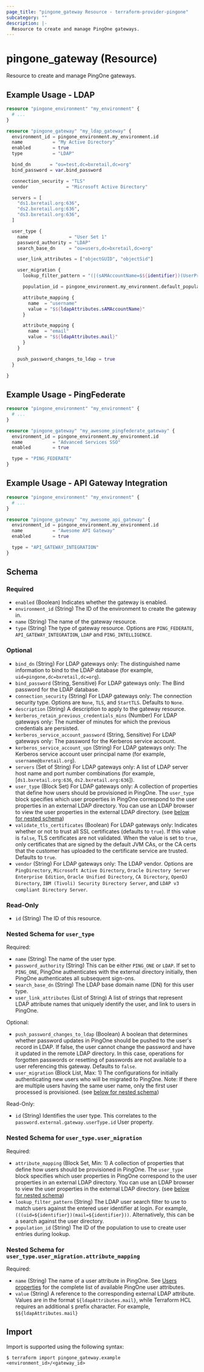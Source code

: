 ```yaml
---
page_title: "pingone_gateway Resource - terraform-provider-pingone"
subcategory: ""
description: |-
  Resource to create and manage PingOne gateways.
---
```


# pingone_gateway (Resource)

Resource to create and manage PingOne gateways.

## Example Usage - LDAP

```terraform
resource "pingone_environment" "my_environment" {
  # ...
}

resource "pingone_gateway" "my_ldap_gateway" {
  environment_id = pingone_environment.my_environment.id
  name           = "My Active Directory"
  enabled        = true
  type           = "LDAP"

  bind_dn       = "ou=test,dc=bxretail,dc=org"
  bind_password = var.bind_password

  connection_security = "TLS"
  vendor              = "Microsoft Active Directory"

  servers = [
    "ds1.bxretail.org:636",
    "ds2.bxretail.org:636",
    "ds3.bxretail.org:636",
  ]

  user_type {
    name               = "User Set 1"
    password_authority = "LDAP"
    search_base_dn     = "ou=users,dc=bxretail,dc=org"

    user_link_attributes = ["objectGUID", "objectSid"]

    user_migration {
      lookup_filter_pattern = "(|(sAMAccountName=$${identifier})(UserPrincipalName=$${identifier}))"

      population_id = pingone_environment.my_environment.default_population_id

      attribute_mapping {
        name  = "username"
        value = "$${ldapAttributes.sAMAccountName}"
      }

      attribute_mapping {
        name  = "email"
        value = "$${ldapAttributes.mail}"
      }
    }

    push_password_changes_to_ldap = true
  }

}
```

## Example Usage - PingFederate

```terraform
resource "pingone_environment" "my_environment" {
  # ...
}

resource "pingone_gateway" "my_awesome_pingfederate_gateway" {
  environment_id = pingone_environment.my_environment.id
  name           = "Advanced Services SSO"
  enabled        = true

  type = "PING_FEDERATE"
}
```

## Example Usage - API Gateway Integration

```terraform
resource "pingone_environment" "my_environment" {
  # ...
}

resource "pingone_gateway" "my_awesome_api_gateway" {
  environment_id = pingone_environment.my_environment.id
  name           = "Awesome API Gateway"
  enabled        = true

  type = "API_GATEWAY_INTEGRATION"
}
```

<!-- schema generated by tfplugindocs -->
## Schema

### Required

- `enabled` (Boolean) Indicates whether the gateway is enabled.
- `environment_id` (String) The ID of the environment to create the gateway in.
- `name` (String) The name of the gateway resource.
- `type` (String) The type of gateway resource. Options are `PING_FEDERATE`, `API_GATEWAY_INTEGRATION`, `LDAP` and `PING_INTELLIGENCE`.

### Optional

- `bind_dn` (String) For LDAP gateways only: The distinguished name information to bind to the LDAP database (for example, `uid=pingone,dc=bxretail,dc=org`).
- `bind_password` (String, Sensitive) For LDAP gateways only: The Bind password for the LDAP database.
- `connection_security` (String) For LDAP gateways only: The connection security type. Options are `None`, `TLS`, and `StartTLS`. Defaults to `None`.
- `description` (String) A description to apply to the gateway resource.
- `kerberos_retain_previous_credentials_mins` (Number) For LDAP gateways only: The number of minutes for which the previous credentials are persisted.
- `kerberos_service_account_password` (String, Sensitive) For LDAP gateways only: The password for the Kerberos service account.
- `kerberos_service_account_upn` (String) For LDAP gateways only: The Kerberos service account user principal name (for example, `username@bxretail.org`).
- `servers` (Set of String) For LDAP gateways only: A list of LDAP server host name and port number combinations (for example, [`ds1.bxretail.org:636`, `ds2.bxretail.org:636`]).
- `user_type` (Block Set) For LDAP gateways only: A collection of properties that define how users should be provisioned in PingOne. The `user_type` block specifies which user properties in PingOne correspond to the user properties in an external LDAP directory. You can use an LDAP browser to view the user properties in the external LDAP directory. (see [below for nested schema](#nestedblock--user_type))
- `validate_tls_certificates` (Boolean) For LDAP gateways only: Indicates whether or not to trust all SSL certificates (defaults to `true`). If this value is `false`, TLS certificates are not validated. When the value is set to `true`, only certificates that are signed by the default JVM CAs, or the CA certs that the customer has uploaded to the certificate service are trusted. Defaults to `true`.
- `vendor` (String) For LDAP gateways only: The LDAP vendor. Options are `PingDirectory`, `Microsoft Active Directory`, `Oracle Directory Server Enterprise Edition`, `Oracle Unified Directory`, `CA Directory`, `OpenDJ Directory`, `IBM (Tivoli) Security Directory Server`, and `LDAP v3 compliant Directory Server`.

### Read-Only

- `id` (String) The ID of this resource.

<a id="nestedblock--user_type"></a>
### Nested Schema for `user_type`

Required:

- `name` (String) The name of the user type.
- `password_authority` (String) This can be either `PING_ONE` or `LDAP`. If set to `PING_ONE`, PingOne authenticates with the external directory initially, then PingOne authenticates all subsequent sign-ons.
- `search_base_dn` (String) The LDAP base domain name (DN) for this user type.
- `user_link_attributes` (List of String) A list of strings that represent LDAP attribute names that uniquely identify the user, and link to users in PingOne.

Optional:

- `push_password_changes_to_ldap` (Boolean) A boolean that determines whether password updates in PingOne should be pushed to the user's record in LDAP.  If false, the user cannot change the password and have it updated in the remote LDAP directory. In this case, operations for forgotten passwords or resetting of passwords are not available to a user referencing this gateway. Defaults to `false`.
- `user_migration` (Block List, Max: 1) The configurations for initially authenticating new users who will be migrated to PingOne. Note: If there are multiple users having the same user name, only the first user processed is provisioned. (see [below for nested schema](#nestedblock--user_type--user_migration))

Read-Only:

- `id` (String) Identifies the user type. This correlates to the `password.external.gateway.userType.id` User property.

<a id="nestedblock--user_type--user_migration"></a>
### Nested Schema for `user_type.user_migration`

Required:

- `attribute_mapping` (Block Set, Min: 1) A collection of properties that define how users should be provisioned in PingOne. The `user_type` block specifies which user properties in PingOne correspond to the user properties in an external LDAP directory. You can use an LDAP browser to view the user properties in the external LDAP directory. (see [below for nested schema](#nestedblock--user_type--user_migration--attribute_mapping))
- `lookup_filter_pattern` (String) The LDAP user search filter to use to match users against the entered user identifier at login. For example, `(((uid=${identifier})(mail=${identifier}))`. Alternatively, this can be a search against the user directory.
- `population_id` (String) The ID of the population to use to create user entries during lookup.

<a id="nestedblock--user_type--user_migration--attribute_mapping"></a>
### Nested Schema for `user_type.user_migration.attribute_mapping`

Required:

- `name` (String) The name of a user attribute in PingOne. See [Users properties](https://apidocs.pingidentity.com/pingone/platform/v1/api/#users) for the complete list of available PingOne user attributes.
- `value` (String) A reference to the corresponding external LDAP attribute.  Values are in the format `${ldapAttributes.mail}`, while Terraform HCL requires an additional `$` prefix character. For example, `$${ldapAttributes.mail}`

## Import

Import is supported using the following syntax:

```shell
$ terraform import pingone_gateway.example <environment_id>/<gateway_id>
```
